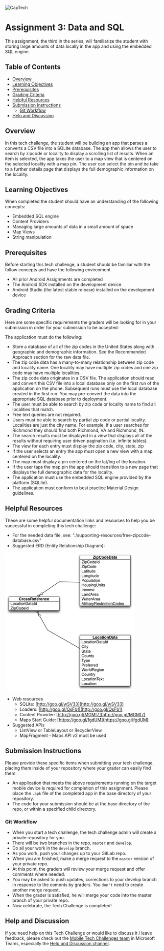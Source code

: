 ![CapTech](https://techchallenge.captechlab.com/tech-challenge-general/tech-challenge-creation/raw/d8435683d964afadb54685f35d7d69ad0cbeac70/images/Logo.png)

# Assignment 3: Data and SQL
This assignment, the third in the series, will familiarize the student with storing large amounts of data locally in the app and using the embedded SQL engine.   

## Table of Contents

<!-- START doctoc generated TOC please keep comment here to allow auto update -->
<!-- DON'T EDIT THIS SECTION, INSTEAD RE-RUN doctoc TO UPDATE -->


- [Overview](#overview)
- [Learning Objectives](#learning-objectives)
- [Prerequisites](#prerequisites)
- [Grading Criteria](#grading-criteria)
- [Helpful Resources](#helpful-resources)
- [Submission Instructions](#submission-instructions)
  - [Git Workflow](#git-workflow)
- [Help and Discussion](#help-and-discussion)

<!-- END doctoc generated TOC please keep comment here to allow auto update -->

## Overview
In this tech challenge, the student will be building an app that parses a converts a CSV file into a SQLite database. The app then allows the user to search by zipcode or locality to display a scrolling list of results. When an item is selected, the app takes the user to a map view that is centered on the selected locality with a map pin. The user can select the pin and be take to a further details page that displays the full demographic information on the locality.

## Learning Objectives
When completed the student should have an understanding of the following concepts:

* Embedded SQL engine
* Content Providers
* Managing large amounts of data in a small amount of space
* Map Views
* String manipulation

## Prerequisites
Before starting this tech challenge, a student should be familiar with the follow concepts and have the following environment

* All prior Android Assignments are completed
* The Android SDK installed on the development device
* Android Studio (the latest stable release) installed on the development device

## Grading Criteria
Here are some specific requirements the graders will be looking for in your submission in order for your submission to be accepted:

The application must do the following:

* Store a database of all of the zip codes in the United States along with geographic and demographic information.  See the Recommended Approach section for the raw data file.
* The zip code data has a many-to-many relationship between zip code and locality name.  One locality may have multiple zip codes and one zip code may have multiple localities.
* The zip code data originates in a CSV file.  The application should read and convert this CSV file into a local database only on the first run of the application on the phone.  Subsequent runs must use the local database created in the first run.  You may pre-convert the data into the appropriate SQL database prior to deployment.
* The user must be able to search by zip code or locality name to find all localities that match.
* Free text queries are not required.
* Users must be able to search by partial zip code or partial locality. Localities are just the city name.  For example, if a user searches for Richmond they should find both Richmond, VA and Richmond, IN.
* The search results must be displayed in a view that displays all of the results without requiring user driven pagination (i.e. infinite tables).
* The view for each entry must display the zip code, city, state, zip
* If the user selects an entry the app must open a new view with a map centered on the locality.  
* The map must display a pin centered on the lat/lng of the location.
* If the user taps the map pin the app should transition to a new page that displays the full demographic data for the locality.
* The application must use the embedded SQL engine provided by the platform (SQLite).
* The application must conform to best practice Material Design guidelines.

## Helpful Resources
These are some helpful documentation links and resources to help you be successful in completing this tech challenge:

* For the needed data file, see: "./supporting-resources/free-zipcode-database.csv"
* Suggested ERD (Entity Relationship Diagram):

![Suggest Entity Relationship Diagram](./supporting-resources/suggested-entity-relationship-diagram.png)

* Web resources
    * SQLite: [http://goo.gl/wSV33](http://goo.gl/wSV33)
    * Loaders: [http://goo.gl/QsFb1](http://goo.gl/QsFb1)
    * Content Provider: [http://goo.gl/MGMf7](http://goo.gl/MGMf7)
    * Maps Start Guide: [https://goo.gl/fgdUM](https://goo.gl/fgdUM)
* Suggested APIs
    * ListView or TableLayout or RecyclerView
    * MapFragment - Maps API v2 must be used

## Submission Instructions
Please provide these specific items when submitting your tech challenge, placing them inside of your repository where your grader can easily find them:

* An application that meets the above requirements running on the target mobile device is required for completion of this assignment. Please place the `.apk` file of the completed app in the base directory of your repository.
* The code for your submission should be at the base directory of the repo, or within a specified child directory.

### Git Workflow
* When you start a tech challenge, the tech challenge admin will create a private repository for you.
* There will be two branches in the repo, `master` and `develop`.
* Do all your work in the `develop` branch.
* As you work, push your changes up to your GitLab repo.
* When you are finished, make a merge request to the `master` version of your private repo.
* At this point, the graders will review your merge request and offer comments where needed.
* You may be asked to push updates, corrections to your develop branch in response to the coments by graders. You `don't` need to create another merge request.
* When the grader is satisfied, he will merge your code into the master branch of your private repo.
* Now celebrate, the Tech Challenge is completed!

## Help and Discussion

If you need help on this Tech Challenge or would like to discuss it / leave feedback, please check out the [Mobile Tech Challenges team](https://teams.microsoft.com/l/team/19:3c6cb4196d9d47b9ad2510126e14ad44@thread.skype/) in Microsoft Teams, especially the [Help and Discussion channel](https://teams.microsoft.com/l/channel/19:bb28957ec53d452787c8c3aeae850127@thread.skype/Mobile%20-%20Android%20-%20Help%20and%20Discussion).

